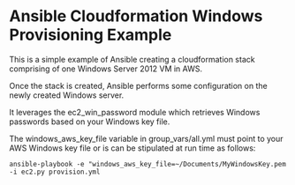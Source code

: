 # Ansible Cloudformation Windows Provisioning Example

This is a simple example of Ansible creating a cloudformation stack comprising of one Windows Server 2012 VM in AWS.

Once the stack is created, Ansible performs some configuration on the newly created Windows server.

It leverages the ec2_win_password module which retrieves Windows passwords based on your Windows key file.

The windows_aws_key_file  variable in group_vars/all.yml must point to your AWS Windows key file or is can be stipulated at run time as follows:

``` ansible-playbook -e "windows_aws_key_file=~/Documents/MyWindowsKey.pem -i ec2.py provision.yml ```
